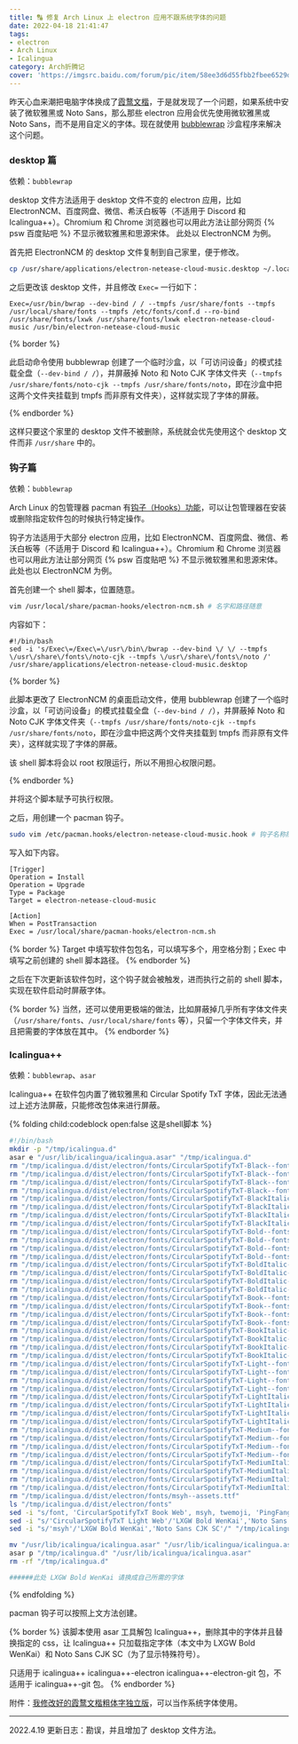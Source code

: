 ```yaml
---
title: 🔠 修复 Arch Linux 上 electron 应用不跟系统字体的问题
date: 2022-04-18 21:41:47
tags:
- electron
- Arch Linux
- Icalingua
category: Arch折腾记
cover: 'https://imgsrc.baidu.com/forum/pic/item/58ee3d6d55fbb2fbee6529d30a4a20a44723dca1.jpg'
---
```


昨天心血来潮把电脑字体换成了[霞鹜文楷](https://github.com/lxgw/LxgwWenKai)，于是就发现了一个问题，如果系统中安装了微软雅黑或 Noto Sans，那么那些 electron 应用会优先使用微软雅黑或 Noto Sans，而不是用自定义的字体。现在就使用 [bubblewrap](https://wiki.archlinux.org/title/Bubblewrap) 沙盒程序来解决这个问题。

### desktop 篇

依赖：`bubblewrap`

desktop 文件方法适用于 desktop 文件不变的 electron 应用，比如 ElectronNCM、百度网盘、微信、希沃白板等（不适用于 Discord 和 Icalingua++）。Chromium 和 Chrome 浏览器也可以用此方法让部分网页 {% psw 百度贴吧 %} 不显示微软雅黑和思源宋体。
此处以 ElectronNCM 为例。

首先把 ElectronNCM 的 desktop 文件复制到自己家里，便于修改。

```bash
cp /usr/share/applications/electron-netease-cloud-music.desktop ~/.local/share/applications/electron-netease-cloud-music.desktop
```

之后更改该 desktop 文件，并且修改 `Exec=` 一行如下：

```
Exec=/usr/bin/bwrap --dev-bind / / --tmpfs /usr/share/fonts --tmpfs /usr/local/share/fonts --tmpfs /etc/fonts/conf.d --ro-bind /usr/share/fonts/lxwk /usr/share/fonts/lxwk electron-netease-cloud-music /usr/bin/electron-netease-cloud-music
```

{% border %}

此启动命令使用 bubblewrap 创建了一个临时沙盒，以「可访问设备」的模式挂载全盘（``--dev-bind / /``），并屏蔽掉 Noto 和 Noto CJK 字体文件夹（``--tmpfs /usr/share/fonts/noto-cjk --tmpfs /usr/share/fonts/noto``，即在沙盒中把这两个文件夹挂载到 tmpfs 而非原有文件夹），这样就实现了字体的屏蔽。

{% endborder %}

这样只要这个家里的 desktop 文件不被删除，系统就会优先使用这个 desktop 文件而非 `/usr/share` 中的。

### 钩子篇

依赖：`bubblewrap`

Arch Linux 的包管理器 pacman 有[钩子（Hooks）功能](https://wiki.archlinux.org/title/Pacman_(%E7%AE%80%E4%BD%93%E4%B8%AD%E6%96%87)#Hooks)，可以让包管理器在安装或删除指定软件包的时候执行特定操作。

钩子方法适用于大部分 electron 应用，比如 ElectronNCM、百度网盘、微信、希沃白板等（不适用于 Discord 和 Icalingua++）。Chromium 和 Chrome 浏览器也可以用此方法让部分网页 {% psw 百度贴吧 %} 不显示微软雅黑和思源宋体。
此处也以 ElectronNCM 为例。

首先创建一个 shell 脚本，位置随意。

```bash
vim /usr/local/share/pacman-hooks/electron-ncm.sh # 名字和路径随意
```

内容如下：

```
#!/bin/bash
sed -i 's/Exec\=/Exec\=\/usr\/bin\/bwrap --dev-bind \/ \/ --tmpfs \/usr\/share\/fonts\/noto-cjk --tmpfs \/usr\/share\/fonts\/noto /' /usr/share/applications/electron-netease-cloud-music.desktop
```

{% border %}

此脚本更改了 ElectronNCM 的桌面启动文件，使用 bubblewrap 创建了一个临时沙盒，以「可访问设备」的模式挂载全盘（``--dev-bind / /``），并屏蔽掉 Noto 和 Noto CJK 字体文件夹（``--tmpfs /usr/share/fonts/noto-cjk --tmpfs /usr/share/fonts/noto``，即在沙盒中把这两个文件夹挂载到 tmpfs 而非原有文件夹），这样就实现了字体的屏蔽。

该 shell 脚本将会以 root 权限运行，所以不用担心权限问题。

{% endborder %}

并将这个脚本赋予可执行权限。

之后，用创建一个 pacman 钩子。

```bash
sudo vim /etc/pacman.hooks/electron-netease-cloud-music.hook # 钩子名称随意，不一定是包名
```

写入如下内容。

```
[Trigger]
Operation = Install
Operation = Upgrade
Type = Package
Target = electron-netease-cloud-music

[Action]
When = PostTransaction
Exec = /usr/local/share/pacman-hooks/electron-ncm.sh
```

{% border %}
Target 中填写软件包包名，可以填写多个，用空格分割；Exec 中填写之前创建的 shell 脚本路径。
{% endborder %}

之后在下次更新该软件包时，这个钩子就会被触发，进而执行之前的 shell 脚本，实现在软件启动时屏蔽字体。

{% border %}
当然，还可以使用更极端的做法，比如屏蔽掉几乎所有字体文件夹（`/usr/share/fonts`、`/usr/local/share/fonts` 等），只留一个字体文件夹，并且把需要的字体放在其中。
{% endborder %}

### Icalingua++

依赖：`bubblewrap`、`asar`

Icalingua++ 在软件包内置了微软雅黑和 Circular Spotify TxT 字体，因此无法通过上述方法屏蔽，只能修改包体来进行屏蔽。

{% folding child:codeblock open:false 这是shell脚本 %}

```bash
#!/bin/bash
mkdir -p "/tmp/icalingua.d"
asar e "/usr/lib/icalingua/icalingua.asar" "/tmp/icalingua.d"
rm "/tmp/icalingua.d/dist/electron/fonts/CircularSpotifyTxT-Black--fonts.eot"
rm "/tmp/icalingua.d/dist/electron/fonts/CircularSpotifyTxT-Black--fonts.ttf"
rm "/tmp/icalingua.d/dist/electron/fonts/CircularSpotifyTxT-Black--fonts.woff"
rm "/tmp/icalingua.d/dist/electron/fonts/CircularSpotifyTxT-Black--fonts.woff2"
rm "/tmp/icalingua.d/dist/electron/fonts/CircularSpotifyTxT-BlackItalic--fonts.eot"
rm "/tmp/icalingua.d/dist/electron/fonts/CircularSpotifyTxT-BlackItalic--fonts.ttf"
rm "/tmp/icalingua.d/dist/electron/fonts/CircularSpotifyTxT-BlackItalic--fonts.woff"
rm "/tmp/icalingua.d/dist/electron/fonts/CircularSpotifyTxT-BlackItalic--fonts.woff2"
rm "/tmp/icalingua.d/dist/electron/fonts/CircularSpotifyTxT-Bold--fonts.eot"
rm "/tmp/icalingua.d/dist/electron/fonts/CircularSpotifyTxT-Bold--fonts.ttf"
rm "/tmp/icalingua.d/dist/electron/fonts/CircularSpotifyTxT-Bold--fonts.woff"
rm "/tmp/icalingua.d/dist/electron/fonts/CircularSpotifyTxT-Bold--fonts.woff2"
rm "/tmp/icalingua.d/dist/electron/fonts/CircularSpotifyTxT-BoldItalic--fonts.eot"
rm "/tmp/icalingua.d/dist/electron/fonts/CircularSpotifyTxT-BoldItalic--fonts.ttf"
rm "/tmp/icalingua.d/dist/electron/fonts/CircularSpotifyTxT-BoldItalic--fonts.woff"
rm "/tmp/icalingua.d/dist/electron/fonts/CircularSpotifyTxT-BoldItalic--fonts.woff2"
rm "/tmp/icalingua.d/dist/electron/fonts/CircularSpotifyTxT-Book--fonts.eot"
rm "/tmp/icalingua.d/dist/electron/fonts/CircularSpotifyTxT-Book--fonts.ttf"
rm "/tmp/icalingua.d/dist/electron/fonts/CircularSpotifyTxT-Book--fonts.woff"
rm "/tmp/icalingua.d/dist/electron/fonts/CircularSpotifyTxT-Book--fonts.woff2"
rm "/tmp/icalingua.d/dist/electron/fonts/CircularSpotifyTxT-BookItalic--fonts.eot"
rm "/tmp/icalingua.d/dist/electron/fonts/CircularSpotifyTxT-BookItalic--fonts.ttf"
rm "/tmp/icalingua.d/dist/electron/fonts/CircularSpotifyTxT-BookItalic--fonts.woff"
rm "/tmp/icalingua.d/dist/electron/fonts/CircularSpotifyTxT-BookItalic--fonts.woff2"
rm "/tmp/icalingua.d/dist/electron/fonts/CircularSpotifyTxT-Light--fonts.eot"
rm "/tmp/icalingua.d/dist/electron/fonts/CircularSpotifyTxT-Light--fonts.ttf"
rm "/tmp/icalingua.d/dist/electron/fonts/CircularSpotifyTxT-Light--fonts.woff"
rm "/tmp/icalingua.d/dist/electron/fonts/CircularSpotifyTxT-Light--fonts.woff2"
rm "/tmp/icalingua.d/dist/electron/fonts/CircularSpotifyTxT-LightItalic--fonts.eot"
rm "/tmp/icalingua.d/dist/electron/fonts/CircularSpotifyTxT-LightItalic--fonts.ttf"
rm "/tmp/icalingua.d/dist/electron/fonts/CircularSpotifyTxT-LightItalic--fonts.woff"
rm "/tmp/icalingua.d/dist/electron/fonts/CircularSpotifyTxT-LightItalic--fonts.woff2"
rm "/tmp/icalingua.d/dist/electron/fonts/CircularSpotifyTxT-Medium--fonts.eot"
rm "/tmp/icalingua.d/dist/electron/fonts/CircularSpotifyTxT-Medium--fonts.ttf"
rm "/tmp/icalingua.d/dist/electron/fonts/CircularSpotifyTxT-Medium--fonts.woff"
rm "/tmp/icalingua.d/dist/electron/fonts/CircularSpotifyTxT-Medium--fonts.woff2"
rm "/tmp/icalingua.d/dist/electron/fonts/CircularSpotifyTxT-MediumItalic--fonts.eot"
rm "/tmp/icalingua.d/dist/electron/fonts/CircularSpotifyTxT-MediumItalic--fonts.ttf"
rm "/tmp/icalingua.d/dist/electron/fonts/CircularSpotifyTxT-MediumItalic--fonts.woff"
rm "/tmp/icalingua.d/dist/electron/fonts/CircularSpotifyTxT-MediumItalic--fonts.woff2"
rm "/tmp/icalingua.d/dist/electron/fonts/msyh--assets.ttf"
ls "/tmp/icalingua.d/dist/electron/fonts"
sed -i "s/font, 'CircularSpotifyTxT Book Web', msyh, twemoji, 'PingFang SC', /'LXGW Bold WenKai','Noto Sans CJK SC',/" "/tmp/icalingua.d/dist/electron/renderer.js"
sed -i "s/'CircularSpotifyTxT Light Web'/'LXGW Bold WenKai','Noto Sans CJK SC'/" "/tmp/icalingua.d/dist/electron/renderer.js"
sed -i "s/'msyh'/'LXGW Bold WenKai','Noto Sans CJK SC'/" "/tmp/icalingua.d/dist/electron/renderer.js"

mv "/usr/lib/icalingua/icalingua.asar" "/usr/lib/icalingua/icalingua.asar.bak"
asar p "/tmp/icalingua.d" "/usr/lib/icalingua/icalingua.asar"
rm -rf "/tmp/icalingua.d"

######此处 LXGW Bold WenKai 请换成自己所需的字体

```

{% endfolding %}

pacman 钩子可以按照上文方法创建。

{% border %}
该脚本使用 asar 工具解包 Icalingua++，删除其中的字体并且替换指定的 css，让 Icalingua++ 只加载指定字体（本文中为 LXGW Bold WenKai）和 Noto Sans CJK SC（为了显示特殊符号）。

只适用于 icalingua++ icalingua++-electron icalingua++-electron-git 包，不适用于 icalingua++-git 包。
{% endborder %}

附件：[我修改好的霞鹜文楷粗体字独立版](https://pan.yidaozhan.top/ali/%E6%9D%82%E4%B8%83%E6%9D%82%E5%85%AB/%E9%9C%9E%E9%B9%9C%E6%96%87%E6%A5%B7%E5%8A%A0%E7%B2%97%E7%8B%AC%E7%AB%8B%E7%89%88/)，可以当作系统字体使用。

---

2022.4.19 更新日志：勘误，并且增加了 desktop 文件方法。

